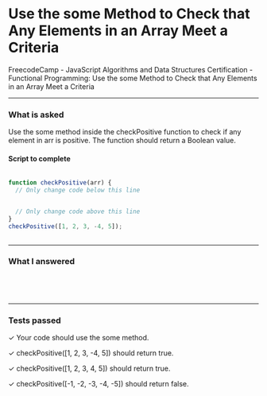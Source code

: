 # Use the some Method to Check that Any Elements in an Array Meet a Criteria
FreecodeCamp - JavaScript Algorithms and Data Structures Certification - Functional Programming: Use the some Method to Check that Any Elements in an Array Meet a Criteria

---


### What is asked

Use the some method inside the checkPositive function to check if any element in arr is positive. The function should return a Boolean value.

#### Script to complete

```javascript  
  
function checkPositive(arr) {
  // Only change code below this line


  // Only change code above this line
}
checkPositive([1, 2, 3, -4, 5]);
  

```

---


### What I answered

```javascript  
  

  

```

---


### Tests passed

✓ Your code should use the some method.

✓ checkPositive([1, 2, 3, -4, 5]) should return true.

✓ checkPositive([1, 2, 3, 4, 5]) should return true.

✓ checkPositive([-1, -2, -3, -4, -5]) should return false.